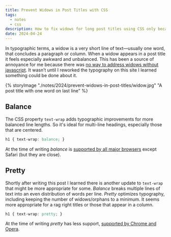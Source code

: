 ```yaml
---
title: Prevent Widows in Post Titles with CSS
tags:
  - notes
  - css
description: How to fix widows for long post titles using CSS only because it’s 2024.
date: 2024-04-24
---
```

In typographic terms, a widow is a very short line of text—usually one word, that concludes a paragraph or column. When a widow appears in a post title it feels especially awkward and unbalanced. This has been a source of annoyance for me because there was [no way to address widows without javascript](https://css-tricks.com/preventing-widows-in-post-titles/). It wasn’t until I reworked the typography on this site I learned something could be done about it. 

{% storyImage "./notes/2024/prevent-widows-in-post-titles/widow.jpg" "A post title with one word on last line" %}
## Balance
The CSS property `text-wrap` adds typographic improvements for more balanced line lengths. So it's ideal for multi-line headings, especially those that are centered.

```css
h1 { text-wrap: balance; }
```

At the time of writing _balance_ is [supported by all major browsers](https://caniuse.com/?search=text-wrap%3A%20balance) except Safari (but they are close).

## Pretty
Shortly after writing this post I learned there is another update to `text-wrap` that might be more appropriate for some. _Balance_ breaks multiple lines of text into an even distribution of words per line. _Pretty_ optimizes typography, including keeping the number of widows/orphans to a minimum. It seems more appropriate for a rag right titles or those that appear in a column.

```css
h1 { text-wrap: pretty; }
```
At the time of writing _pretty_ has less support, [supported by Chrome and Opera](https://caniuse.com/?search=text-wrap%3A%20balance).
